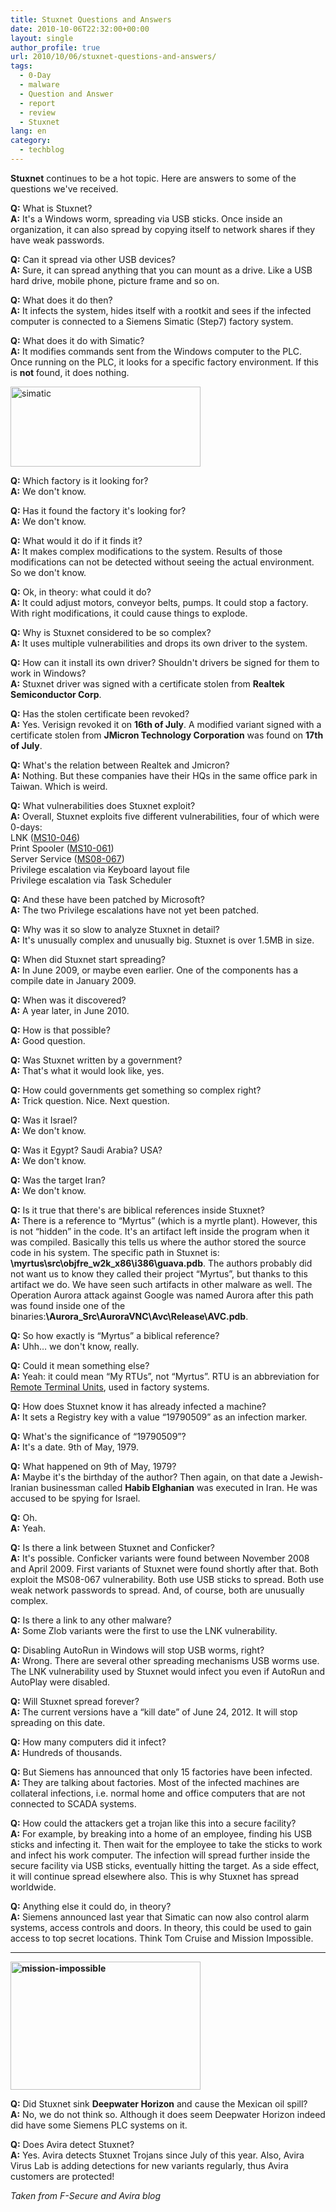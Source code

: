 ```yaml
---
title: Stuxnet Questions and Answers
date: 2010-10-06T22:32:00+00:00
layout: single
author_profile: true
url: 2010/10/06/stuxnet-questions-and-answers/
tags:
  - 0-Day
  - malware
  - Question and Answer
  - report
  - review
  - Stuxnet
lang: en
category: 
  - techblog
---
```

**Stuxnet** continues to be a hot topic. Here are answers to some of the questions we've received.

**Q:** What is Stuxnet?  
**A:** It's a Windows worm, spreading via USB sticks. Once inside an organization, it can also spread by copying itself to network shares if they have weak passwords. 

**Q:** Can it spread via other USB devices?  
**A:** Sure, it can spread anything that you can mount as a drive. Like a USB hard drive, mobile phone, picture frame and so on. 

**Q:** What does it do then?  
**A:** It infects the system, hides itself with a rootkit and sees if the infected computer is connected to a Siemens Simatic (Step7) factory system. 

**Q:** What does it do with Simatic?  
**A:** It modifies commands sent from the Windows computer to the PLC. Once running on the PLC, it looks for a specific factory environment. If this is **not** found, it does nothing. 

[<img title="simatic" border="0" alt="simatic" src="http://lh5.ggpht.com/_vaUVXcmC3OI/TKzxW9QBDEI/AAAAAAAACl0/CXuiKvsnc1A/simatic_thumb%5B1%5D.png?imgmax=800" width="304" height="128" />](http://lh6.ggpht.com/_vaUVXcmC3OI/TKzxLi6zuhI/AAAAAAAAClw/5r30llZlu4o/s1600-h/simatic%5B3%5D.png)

**Q:** Which factory is it looking for?  
**A:** We don't know. 

**Q:** Has it found the factory it's looking for?  
**A:** We don't know. 

**Q:** What would it do if it finds it?  
**A:** It makes complex modifications to the system. Results of those modifications can not be detected without seeing the actual environment. So we don't know. 

**Q:** Ok, in theory: what could it do?  
**A:** It could adjust motors, conveyor belts, pumps. It could stop a factory. With right modifications, it could cause things to explode. 

**Q:** Why is Stuxnet considered to be so complex?  
**A:** It uses multiple vulnerabilities and drops its own driver to the system. 

**Q:** How can it install its own driver? Shouldn't drivers be signed for them to work in Windows?  
**A:** Stuxnet driver was signed with a certificate stolen from **Realtek Semiconductor Corp**. 

**Q:** Has the stolen certificate been revoked?  
**A:** Yes. Verisign revoked it on **16th of July**. A modified variant signed with a certificate stolen from **JMicron Technology Corporation** was found on **17th of July**. 

**Q:** What's the relation between Realtek and Jmicron?  
**A:** Nothing. But these companies have their HQs in the same office park in Taiwan. Which is weird. 

**Q:** What vulnerabilities does Stuxnet exploit?  
**A:** Overall, Stuxnet exploits five different vulnerabilities, four of which were 0-days:  
LNK ([MS10-046](http://www.microsoft.com/technet/security/bulletin/ms10-046.mspx))  
Print Spooler ([MS10-061](http://www.microsoft.com/technet/security/bulletin/ms10-061.mspx))  
Server Service ([MS08-067](http://www.microsoft.com/technet/security/bulletin/ms08-067.mspx))  
Privilege escalation via Keyboard layout file  
Privilege escalation via Task Scheduler 

**Q:** And these have been patched by Microsoft?  
**A:** The two Privilege escalations have not yet been patched. 

**Q:** Why was it so slow to analyze Stuxnet in detail?  
**A:** It's unusually complex and unusually big. Stuxnet is over 1.5MB in size. 

**Q:** When did Stuxnet start spreading?  
**A:** In June 2009, or maybe even earlier. One of the components has a compile date in January 2009. 

**Q:** When was it discovered?  
**A:** A year later, in June 2010. 

**Q:** How is that possible?  
**A:** Good question. 

**Q:** Was Stuxnet written by a government?  
**A:** That's what it would look like, yes. 

**Q:** How could governments get something so complex right?  
**A:** Trick question. Nice. Next question. 

**Q:** Was it Israel?  
**A:** We don't know. 

**Q:** Was it Egypt? Saudi Arabia? USA?  
**A:** We don't know. 

**Q:** Was the target Iran?  
**A:** We don't know. 

**Q:** Is it true that there's are biblical references inside Stuxnet?  
**A:** There is a reference to “Myrtus” (which is a myrtle plant). However, this is not “hidden” in the code. It's an artifact left inside the program when it was compiled. Basically this tells us where the author stored the source code in his system. The specific path in Stuxnet is: **\myrtus\src\objfre\_w2k\_x86\i386\guava.pdb**. The authors probably did not want us to know they called their project “Myrtus”, but thanks to this artifact we do. We have seen such artifacts in other malware as well. The Operation Aurora attack against Google was named Aurora after this path was found inside one of the binaries:**\Aurora_Src\AuroraVNC\Avc\Release\AVC.pdb**. 

**Q:** So how exactly is “Myrtus” a biblical reference?  
**A:** Uhh… we don't know, really. 

**Q:** Could it mean something else?  
**A:** Yeah: it could mean “My RTUs”, not “Myrtus”. RTU is an abbreviation for [Remote Terminal Units](http://en.wikipedia.org/wiki/SCADA#Remote_Terminal_Unit_.28RTU.29), used in factory systems. 

**Q:** How does Stuxnet know it has already infected a machine?  
**A:** It sets a Registry key with a value “19790509” as an infection marker. 

**Q:** What's the significance of “19790509”?  
**A:** It's a date. 9th of May, 1979. 

**Q:** What happened on 9th of May, 1979?  
**A:** Maybe it's the birthday of the author? Then again, on that date a Jewish-Iranian businessman called **Habib Elghanian** was executed in Iran. He was accused to be spying for Israel. 

**Q:** Oh.  
**A:** Yeah. 

**Q:** Is there a link between Stuxnet and Conficker?  
**A:** It's possible. Conficker variants were found between November 2008 and April 2009. First variants of Stuxnet were found shortly after that. Both exploit the MS08-067 vulnerability. Both use USB sticks to spread. Both use weak network passwords to spread. And, of course, both are unusually complex. 

**Q:** Is there a link to any other malware?  
**A:** Some Zlob variants were the first to use the LNK vulnerability. 

**Q:** Disabling AutoRun in Windows will stop USB worms, right?  
**A:** Wrong. There are several other spreading mechanisms USB worms use. The LNK vulnerability used by Stuxnet would infect you even if AutoRun and AutoPlay were disabled. 

**Q:** Will Stuxnet spread forever?  
**A:** The current versions have a “kill date” of June 24, 2012. It will stop spreading on this date. 

**Q:** How many computers did it infect?  
**A:** Hundreds of thousands. 

**Q:** But Siemens has announced that only 15 factories have been infected.  
**A:** They are talking about factories. Most of the infected machines are collateral infections, i.e. normal home and office computers that are not connected to SCADA systems. 

**Q:** How could the attackers get a trojan like this into a secure facility?  
**A:** For example, by breaking into a home of an employee, finding his USB sticks and infecting it. Then wait for the employee to take the sticks to work and infect his work computer. The infection will spread further inside the secure facility via USB sticks, eventually hitting the target. As a side effect, it will continue spread elsewhere also. This is why Stuxnet has spread worldwide. 

**Q:** Anything else it could do, in theory?  
**A:** Siemens announced last year that Simatic can now also control alarm systems, access controls and doors. In theory, this could be used to gain access to top secret locations. Think Tom Cruise and Mission Impossible. 

**** 

**[<img title="mission-impossible" border="0" alt="mission-impossible" src="http://lh4.ggpht.com/_vaUVXcmC3OI/TKzx4B_LaVI/AAAAAAAACl8/zCFzoZtHACE/mission-impossible_thumb%5B1%5D.jpg?imgmax=800" width="304" height="205" />](http://lh5.ggpht.com/_vaUVXcmC3OI/TKzxlSKbHaI/AAAAAAAACl4/dASgmrViRyI/s1600-h/mission-impossible%5B3%5D.jpg)**

**Q:** Did Stuxnet sink **Deepwater Horizon** and cause the Mexican oil spill?  
**A:** No, we do not think so. Although it does seem Deepwater Horizon indeed did have some Siemens PLC systems on it. 

**Q:** Does Avira detect Stuxnet?  
**A:** Yes. Avira detects Stuxnet Trojans since July of this year. Also, Avira Virus Lab is adding detections for new variants regularly, thus Avira customers are protected!

_Taken from F-Secure and Avira blog_